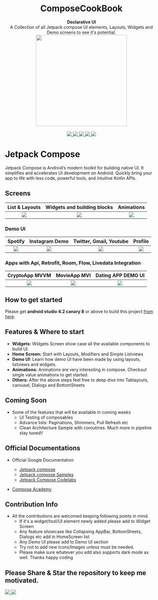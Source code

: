<h1 align="center">ComposeCookBook</h1>

<div align="center">
  <strong>Declarative UI</strong>
</div>
<div align="center">
  A Collection of all Jetpack compose UI elements, Layouts, Widgets and Demo screens to see it's potential.
</div>
<div align="center">
 <img src = "https://github.com/Gurupreet/ComposeCookBook/blob/master/screens/composelogo.png" width = "300px"/>
</div>

<br />

<div align="center">
  <a href = "https://github.com/Gurupreet/ComposeCookBook/network/">
    <img src = "https://img.shields.io/github/forks/Gurupreet/ComposeCookBook" />
  </a>
  <a href = "https://github.com/Gurupreet/ComposeCookBook/stargazers">
     <img src = "https://img.shields.io/github/stars/Gurupreet/ComposeCookBook" />
  </a>
  <a href = "https://github.com/Gurupreet/ComposeCookBook/issues">
     <img src = "https://img.shields.io/github/issues/Gurupreet/ComposeCookBook" />
  </a>  
    <a href = "https://github.com/Gurupreet/ComposeCookBook/blob/master/LICENSE">
     <img src = "https://img.shields.io/github/license/Gurupreet/ComposeCookBook" />
  </a> 
  <a href = "https://twitter.com/_gurupreet">
     <img src = "https://img.shields.io/twitter/url?label=follow&style=social&url=https%3A%2F%2Ftwitter.com%2F_gurupreet" />
  </a>
</div>

# Jetpack Compose
Jetpack Compose is Android’s modern toolkit for building native UI. It simplifies and accelerates UI development on Android. Quickly bring your app to life with less code, powerful tools, and intuitive Kotlin APIs.

## Screens
List & Layouts             |  Widgets and building blocks| Animations
:-------------------------:|:-------------------------: | :-------------------------:
![](https://media.giphy.com/media/WOlo2cTDdjGkgdAJQK/giphy.gif)  |  ![](https://media.giphy.com/media/RkEyxCn43aX1MoIdcx/giphy.gif) | ![](https://media.giphy.com/media/pZfwwwOlKQtiyJFPr2/giphy.gif)

### Demo UI
Spotify             |  Instagram Demo | Twitter, Gmail, Youtube                       | Profile
:-------------------------:|:-------------------------: | :-------------------------: | :-------------------------:
![](https://media.giphy.com/media/IddlpOpdboqJwdhxMS/giphy.gif)  |  ![](https://media.giphy.com/media/XSh4SKvAgr6Moj3SDH/giphy.gif) | ![](https://media.giphy.com/media/sEe1vREivaK7ieMPYj/giphy.gif) | ![](https://media.giphy.com/media/n3UTF9SzLpBGneFyj3/giphy.gif)


### Apps with Api, Retrofit, Room, Flow, Livedata Integration
CryptoApp MVVM             |  MovieApp MVI              | Dating APP DEMO UI
:-------------------------:|:-------------------------: | :-------------------------:
![](https://media.giphy.com/media/OtJXUCh2ITINfKuTc0/giphy.gif)  |  ![](https://media.giphy.com/media/BfHMR2EMJkzB1agvpk/giphy.gif) | ![](https://media.giphy.com/media/tVXmwM2ryGlhCcf3Kl/giphy.gif)


## How to get started
Please get **android studio 4.2 canary 8** or above to build this project [from here](https://developer.android.com/studio/preview/).

## Features & Where to start
- __Widgets:__ Widgets Screen show case all the available components to build UI.
- __Home Screen:__ Start with Layouts, Modifiers and Simple Listviews
- __Demo UI:__ Learn how demo UI have been made by using layouts, listviews and widgets.
- __Animations:__ Animations are very interesting in compose. Checkout single value animations to get started.
- __Others:__ After the above steps feel free to deep dive into Tablayouts, carousel, Dialogs and BottomSheets 

## Coming Soon
- Some of the features that will be available in coming weeks
  - UI Testing of composables
  - Advance lists: Paginations, Shimmers, Pull Refresh etc
  - Clean Architecture Sample with coroutines.
  Much more in pipeline stay tuned!!

## Official Documentations
- Official Google Documentation
  - [Jetpack compose](https://developer.android.com/jetpack/compose)
  - [Jetpack compose Samples](https://github.com/android/compose-samples)
  - [Jetpack Compose Codelabs](https://codelabs.developers.google.com/codelabs/jetpack-compose-layouts/index.html#0)
  
- [Compose Academy ](https://compose.academy/)

## Contribution Info
- All the contributions are welcomed keeping following points in mind.
  - If it's a widget/tool/UI element newly added please add to Widget Screen
  - Any feature showcase like Collapsing AppBar, BottomSheets, Dialogs etc add in HomeScreen list
  - Any Demo UI please add to Demo UI section
  - Try not to add new Icons/Images unless must be needed.
  - Please make sure whatever you add also supports dark mode as well.
  Thanks happy coding 


## Please Share & Star the repository to keep me motivated.
  <a href = "https://github.com/Gurupreet/ComposeCookBook/stargazers">
     <img src = "https://img.shields.io/github/stars/Gurupreet/ComposeCookBook" />
  </a>
  <a href = "https://twitter.com/_gurupreet">
     <img src = "https://img.shields.io/twitter/url?label=follow&style=social&url=https%3A%2F%2Ftwitter.com%2F_gurupreet" />
  </a>

